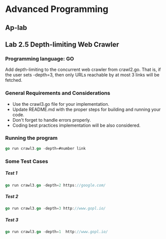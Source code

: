 # Advanced Programming 
## Ap-lab
## Lab 2.5 Depth-limiting Web Crawler
### Programming language: GO

Add depth-limiting to the concurrent web crawler from crawl2.go. That is, if the user sets -depth=3, then only URLs reachable by at most 3 links will be fetched.

### General Requirements and Considerations
- Use the crawl3.go file for your implementation.
- Update README.md with the proper steps for building and running your code.
- Don't forget to handle errors properly.
- Coding best practices implementation will be also considered.

### Running the program

```go
go run crawl3.go -depth=#number link
```

### Some Test Cases

##### Test 1
```go
go run crawl3.go -depth=2 https://google.com/
```
##### Test 2
```go
go run crawl3.go -depth=3 http://www.gopl.io/
```
##### Test 3
```go
go run crawl3.go -depth=1  http://www.gopl.io/
```
